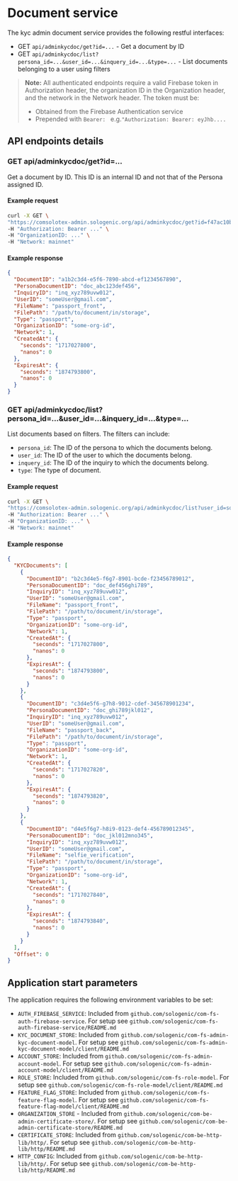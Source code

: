 # Document service

The kyc admin document service provides the following restful interfaces:

- GET `api/adminkycdoc/get?id=...` - Get a document by ID
- GET `api/adminkycdoc/list?persona_id=...&user_id=...&inquery_id=...&type=...` - List documents belonging to a user using filters

> **Note:** All authenticated endpoints require a valid Firebase token in Authorization header, the organization ID in the Organization header, and the network in the Network header. The token must be:
>
> - Obtained from the Firebase Authentication service
> - Prepended with `Bearer: ` e.g.`"Authorization: Bearer: eyJhb....`

## API endpoints details

### GET api/adminkycdoc/get?id=...

Get a document by ID. This ID is an internal ID and not that of the Persona assigned ID.

#### Example request

```bash
curl -X GET \
"https://comsolotex-admin.sologenic.org/api/adminkycdoc/get?id=f47ac10b-58cc-4372-a567-0e02b2c3d479" \
-H "Authorization: Bearer ..." \
-H "OrganizationID: ..." \
-H "Network: mainnet"
```

#### Example response

```json
{
  "DocumentID": "a1b2c3d4-e5f6-7890-abcd-ef1234567890",
  "PersonaDocumentID": "doc_abc123def456",
  "InquiryID": "inq_xyz789uvw012",
  "UserID": "someUser@gmail.com",
  "FileName": "passport_front",
  "FilePath": "/path/to/document/in/storage",
  "Type": "passport",
  "OrganizationID": "some-org-id",
  "Network": 1,
  "CreatedAt": {
    "seconds": "1717027800",
    "nanos": 0
  },
  "ExpiresAt": {
    "seconds": "1874793800",
    "nanos": 0
  }
}
```

### GET api/adminkycdoc/list?persona_id=...&user_id=...&inquery_id=...&type=...

List documents based on filters. The filters can include:

- `persona_id`: The ID of the persona to which the documents belong.
- `user_id`: The ID of the user to which the documents belong.
- `inquery_id`: The ID of the inquiry to which the documents belong.
- `type`: The type of document.

#### Example request

```bash
curl -X GET \
"https://comsolotex-admin.sologenic.org/api/adminkycdoc/list?user_id=someUser@gmail.com" \
-H "Authorization: Bearer ..." \
-H "OrganizationID: ..." \
-H "Network: mainnet"
```

#### Example response

```json
{
  "KYCDocuments": [
    {
      "DocumentID": "b2c3d4e5-f6g7-8901-bcde-f23456789012",
      "PersonaDocumentID": "doc_def456ghi789",
      "InquiryID": "inq_xyz789uvw012",
      "UserID": "someUser@gmail.com",
      "FileName": "passport_front",
      "FilePath": "/path/to/document/in/storage",
      "Type": "passport",
      "OrganizationID": "some-org-id",
      "Network": 1,
      "CreatedAt": {
        "seconds": "1717027800",
        "nanos": 0
      },
      "ExpiresAt": {
        "seconds": "1874793800",
        "nanos": 0
      }
    },
    {
      "DocumentID": "c3d4e5f6-g7h8-9012-cdef-345678901234",
      "PersonaDocumentID": "doc_ghi789jkl012",
      "InquiryID": "inq_xyz789uvw012",
      "UserID": "someUser@gmail.com",
      "FileName": "passport_back",
      "FilePath": "/path/to/document/in/storage",
      "Type": "passport",
      "OrganizationID": "some-org-id",
      "Network": 1,
      "CreatedAt": {
        "seconds": "1717027820",
        "nanos": 0
      },
      "ExpiresAt": {
        "seconds": "1874793820",
        "nanos": 0
      }
    },
    {
      "DocumentID": "d4e5f6g7-h8i9-0123-def4-456789012345",
      "PersonaDocumentID": "doc_jkl012mno345",
      "InquiryID": "inq_xyz789uvw012",
      "UserID": "someUser@gmail.com",
      "FileName": "selfie_verification",
      "FilePath": "/path/to/document/in/storage",
      "Type": "passport",
      "OrganizationID": "some-org-id",
      "Network": 1,
      "CreatedAt": {
        "seconds": "1717027840",
        "nanos": 0
      },
      "ExpiresAt": {
        "seconds": "1874793840",
        "nanos": 0
      }
    }
  ],
  "Offset": 0
}
```

## Application start parameters

The application requires the following environment variables to be set:

- `AUTH_FIREBASE_SERVICE`: Included from `github.com/sologenic/com-fs-auth-firebase-service`. For setup see `github.com/sologenic/com-fs-auth-firebase-service/README.md`
- `KYC_DOCUMENT_STORE`: Included from `github.com/sologenic/com-fs-admin-kyc-document-model`. For setup see `github.com/sologenic/com-fs-admin-kyc-document-model/client/README.md`
- `ACCOUNT_STORE`: Included from `github.com/sologenic/com-fs-admin-account-model`. For setup see `github.com/sologenic/com-fs-admin-account-model/client/README.md`
- `ROLE_STORE`: Included from `github.com/sologenic/com-fs-role-model`. For setup see `github.com/sologenic/com-fs-role-model/client/README.md`
- `FEATURE_FLAG_STORE`: Included from `github.com/sologenic/com-fs-feature-flag-model`. For setup see `github.com/sologenic/com-fs-feature-flag-model/client/README.md`
- `ORGANIZATION_STORE` - Included from `github.com/sologenic/com-be-admin-certificate-store/`. For setup see `github.com/sologenic/com-be-admin-certificate-store/README.md`
- `CERTIFICATE_STORE`: Included from `github.com/sologenic/com-be-http-lib/http/`. For setup see `github.com/sologenic/com-be-http-lib/http/README.md`
- `HTTP_CONFIG`: Included from `github.com/sologenic/com-be-http-lib/http/`. For setup see `github.com/sologenic/com-be-http-lib/http/README.md`
